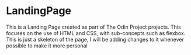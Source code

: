# LandingPage
This is a Landing Page created as part of The Odin Project projects. This focuses on the use of HTML and CSS, with sub-concepts such as flexbox. This is just a skeleton of the page, I will be adding changes to it whenever possible to make it more personal
